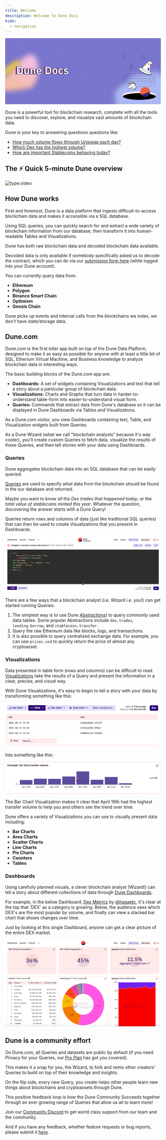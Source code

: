 ```yaml
---
title: Welcome
description: Welcome to Dune Docs
hide:
  - navigation
---
```


<style>
  .md-typeset h1,
  .md-content__button {
    display: none;
  }
  .md-header__topic{
    font-weight: bold;
  }
</style>

![Dune Docs cover](images/dune-docs-cover.jpg)

Dune is a powerful tool for blockchain research, complete with all the tools you need to discover, explore, and visualize vast amounts of blockchain data.


 Dune is your key to answering questions questions like:

- [How much volume flows through Uniswap each day?](https://dune.com/queries/3)
- [Which Dex has the highest volume?](https://dune.com/queries/1847)
- [How are important Stablecoins behaving today?](https://dune.com/hagaetc/stablecoins)

## The ⚡ Quick 5-minute Dune overview

![type:video](https://www.youtube.com/embed/S-cctFmR828)

## How Dune works

First and foremost, Dune is a data platform that ingests difficult-to-access blockchain data and makes it accessible via a SQL database.

Using SQL queries, you can quickly search for and extract a wide variety of blockchain information from our database, then transform it into human-readable Tables and Visualizations.

Dune has both raw blockchain data and decoded blockchain data available. 

Decoded data is only available if somebody specifically asked us to decode the contract, which you can do via our [submission form here](https://dune.com/contracts/new) (while logged into your Dune account).

You can currently query data from:

- **Ethereum**
- **Polygon**
- **Binance Smart Chain**
- **Optimism**
- **Gnosis Chain**

Dune picks up events and internal calls from the blockchains we index, we don't have state/storage data.

## Dune.com

Dune.com is the first killer app built on top of the Dune Data Platform, designed to make it as easy as possible for anyone with at least a little bit of SQL, Etherium Virtual Machine, and Business knowledge to analyze blockchain data in interesting ways.

The basic building blocks of the Dune.com app are:

- **Dashboards:** A set of widgets containing Visualizations and text that tell a story about a particular group of blockchain data.
- **Visualizations:** Charts and Graphs that turn data in harder-to-understand table-form into easier-to-understand visual form.
- **Queries:** Commands that extract data from Dune's database so it can be displayed in Dune Dashboards via Tables and Visualizations.

As a Dune.com visitor, you view Dashboards containing text, Table, and Visualization widgets built from Queries.

As a Dune Wizard (what we call "blockchain analysts" because it's way cooler), you'll create custom Queries to fetch data, visualize the results of these Queries, and then tell stories with your data using Dashboards.

### Queries

Dune aggregates blockchain data into an SQL database that can be easily queried. 

[Queries](features/queries) are used to specify what data from the blockchain should be found in the our database and returned.

Maybe you want to know _all the Dex trades that happened today_, or the _total value of stablecoins minted this year_. Whatever the question, discovering the answer starts with a Dune Query!

Queries return rows and columns of data (just like traditional SQL queries) that can then be used to create Visualizations that you present in Dashboards.

![SQL Query - Uniswap USD volume](images/sql-query-uniswap-usd-volume.png)

There are a few ways that a blockchain analyst (i.e. Wizard i.e. you!) can get started running Queries:

1. The simplest way is to use Dune [_Abstractions_](tables/spellbook/index.md)) to query commonly used data tables. Some popular Abstractions include `dex.trades`, `lending.borrow`, and `stablecoin.transfer`.
2. Query the raw Ethereum data like blocks, logs, and transactions.
3. It is also possible to query centralized exchange data. For example, you can use `prices.usd` to quickly return the price of almost any cryptoasset.

### Visualizations

Data presented in table form (rows and columns) can be difficult to read. [Visualizations](features/visualizations) take the results of a Query and present the information in a clear, precise, and _visual_ way.

With Dune Visualizations, it's easy to begin to tell a story with your data by transforming something like this:

![Table chart](images/table-chart.png)

Into something like this:

![Bar chart](images/bar-chart.png)

The Bar Chart Visualization makes it clear that April 19th had the highest transfer volume to help you and others see the trend over time.

Dune offers a variety of Visualizations you can use to visually present data including:

- **Bar Charts**
- **Area Charts**
- **Scatter Charts**
- **Line Charts**
- **Pie Charts**
- **Counters**
- **Tables**

### Dashboards

Using carefully planned visuals, a clever blockchain analyst (Wizard!) can tell a story about different collections of data through [Dune Dashboards](features/dashboards).

For example, in the below Dashboard, [Dex Metrics](https://dune.com/hagaetc/dex-metrics) by [@hagaetc](https://dune.com/hagaetc), it's clear at the top that 'DEX' as a category is growing. Below, the audience sees which DEX's are the most popular by volume, and finally can view a stacked bar chart that shows changes over time.

Just by looking at this single Dashboard, anyone can get a clear picture of the entire DEX market.

![Dashboard](images/dashboard.png)

## Dune is a community effort

On Dune.com, all Queries and datasets are public by default (if you need Privacy for your Queries, our [Pro Plan](https://dune.com/pricing) has got you covered).

This makes it a snap for you, the Wizard, to fork and remix other creators' Queries to build on top of their knowledge and insights.

On the flip side, every new Query, you create helps other people learn new things about blockchains and cryptoassets through Dune.

This positive feedback loop is how the Dune Community Succeeds together through an ever growing range of Queries that allow us all to learn more!

Join our [Community Discord](https://discord.gg/BJBHFR6sdy) to get world class support from our team and the community.

And if you have any feedback, whether feature requests or bug reports, please submit it [here](https://feedback.dune.com).
